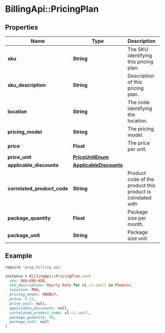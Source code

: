 # BillingApi::PricingPlan

## Properties

| Name | Type | Description | Notes |
| ---- | ---- | ----------- | ----- |
| **sku** | **String** | The SKU identifying this pricing plan. |  |
| **sku_description** | **String** | Description of this pricing plan. | [optional] |
| **location** | **String** | The code identifying the location. |  |
| **pricing_model** | **String** | The pricing model. |  |
| **price** | **Float** | The price per unit. |  |
| **price_unit** | [**PriceUnitEnum**](PriceUnitEnum.md) |  |  |
| **applicable_discounts** | [**ApplicableDiscounts**](ApplicableDiscounts.md) |  | [optional] |
| **correlated_product_code** | **String** | Product code of the product this product is correlated with | [optional] |
| **package_quantity** | **Float** | Package size per month. | [optional] |
| **package_unit** | **String** | Package size unit. | [optional] |

## Example

```ruby
require 'pnap_billing_api'

instance = BillingApi::PricingPlan.new(
  sku: XXX-XXX-XXX,
  sku_description: Hourly Rate for s1.c1.small in Phoenix,
  location: PHX,
  pricing_model: HOURLY,
  price: 0.22,
  price_unit: null,
  applicable_discounts: null,
  correlated_product_code: s1.c1.small,
  package_quantity: 50,
  package_unit: null
)
```

